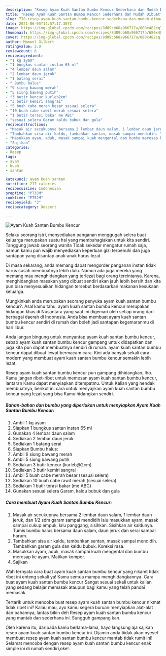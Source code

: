 ```yaml
---
description: "Resep Ayam Kuah Santan Bumbu Kencur Sederhana dan Mudah Dibuat"
title: "Resep Ayam Kuah Santan Bumbu Kencur Sederhana dan Mudah Dibuat"
slug: 778-resep-ayam-kuah-santan-bumbu-kencur-sederhana-dan-mudah-dibuat
date: 2021-06-05T14:57:17.307Z
image: https://img-global.cpcdn.com/recipes/8d89cb68a966717a/680x482cq70/ayam-kuah-santan-bumbu-kencur-foto-resep-utama.jpg
thumbnail: https://img-global.cpcdn.com/recipes/8d89cb68a966717a/680x482cq70/ayam-kuah-santan-bumbu-kencur-foto-resep-utama.jpg
cover: https://img-global.cpcdn.com/recipes/8d89cb68a966717a/680x482cq70/ayam-kuah-santan-bumbu-kencur-foto-resep-utama.jpg
author: Manuel Gilbert
ratingvalue: 3.9
reviewcount: 8
recipeingredient:
- "1 kg ayam"
- "1 bungkus santan instan 65 ml"
- "4 lembar daun salam"
- "2 lembar daun jeruk"
- "1 batang serai"
- " Bumbu halus"
- "9 siung bawang merah"
- "5 siung bawang putih"
- "3 butir kencur kurleb2cm"
- "3 butir kemiri sangrai"
- "5 buah cabe merah besar sesuai selera"
- "10 buah cabe rawit merah sesuai selera"
- "1 butir terasi bakar me ABC"
- "sesuai selera Garam kaldu bubuk dan gula"
recipeinstructions:
- "Masak air secukupnya bersama 2 lembar daun salam, 1 lembar daun jeruk, dan 1/2 sdm garam sampai mendidih lalu masukkan ayam, masak sampai cukup empuk, lalu panggang, sisihkan. Sisihkan air kaldunya. Tumis bumbu halus bersama daun salam, daun jeruk dan serai sampai harum."
- "Tambahkan sisa air kaldu, tambahkan santan, masak sampai mendidih. Tambahkan garam gula dan kaldu bubuk. Koreksi rasa."
- "Masukkan ayam, aduk, masak sampai kuah mengental dan bumbu meresap ke ayam. Matikan kompor."
- "Sajikan"
categories:
- Resep
tags:
- ayam
- kuah
- santan

katakunci: ayam kuah santan 
nutrition: 217 calories
recipecuisine: Indonesian
preptime: "PT33M"
cooktime: "PT52M"
recipeyield: "3"
recipecategory: Dessert

---
```



![Ayam Kuah Santan Bumbu Kencur](https://img-global.cpcdn.com/recipes/8d89cb68a966717a/680x482cq70/ayam-kuah-santan-bumbu-kencur-foto-resep-utama.jpg)

Selaku seorang istri, menyediakan panganan menggugah selera buat keluarga merupakan suatu hal yang membahagiakan untuk kita sendiri. Tanggung jawab seorang  wanita Tidak sekedar mengatur rumah saja, namun kamu pun wajib menyediakan keperluan gizi terpenuhi dan juga santapan yang disantap anak-anak harus lezat.

Di masa  sekarang, anda memang dapat mengorder panganan instan tidak harus susah membuatnya lebih dulu. Namun ada juga mereka yang memang mau menghidangkan yang terlezat bagi orang tercintanya. Karena, menghidangkan masakan yang dibuat sendiri akan jauh lebih bersih dan kita pun bisa menyesuaikan hidangan tersebut berdasarkan makanan kesukaan keluarga. 



Mungkinkah anda merupakan seorang penyuka ayam kuah santan bumbu kencur?. Asal kamu tahu, ayam kuah santan bumbu kencur merupakan hidangan khas di Nusantara yang saat ini digemari oleh setiap orang dari berbagai daerah di Indonesia. Anda bisa membuat ayam kuah santan bumbu kencur sendiri di rumah dan boleh jadi santapan kegemaranmu di hari libur.

Anda jangan bingung untuk menyantap ayam kuah santan bumbu kencur, sebab ayam kuah santan bumbu kencur gampang untuk didapatkan dan juga kita pun dapat membuatnya sendiri di rumah. ayam kuah santan bumbu kencur dapat dibuat lewat bermacam cara. Kini ada banyak sekali cara modern yang membuat ayam kuah santan bumbu kencur semakin lebih lezat.

Resep ayam kuah santan bumbu kencur pun gampang dihidangkan, lho. Kamu jangan ribet-ribet untuk memesan ayam kuah santan bumbu kencur, lantaran Kamu dapat menyiapkan ditempatmu. Untuk Kalian yang hendak membuatnya, berikut ini cara untuk menyajikan ayam kuah santan bumbu kencur yang lezat yang bisa Kamu hidangkan sendiri.

<!--inarticleads1-->

##### Bahan-bahan dan bumbu yang diperlukan untuk menyiapkan Ayam Kuah Santan Bumbu Kencur:

1. Ambil 1 kg ayam
1. Siapkan 1 bungkus santan instan 65 ml
1. Gunakan 4 lembar daun salam
1. Sediakan 2 lembar daun jeruk
1. Sediakan 1 batang serai
1. Siapkan  Bumbu halus:
1. Ambil 9 siung bawang merah
1. Ambil 5 siung bawang putih
1. Sediakan 3 butir kencur (kurleb@2cm)
1. Sediakan 3 butir kemiri sangrai
1. Ambil 5 buah cabe merah besar (sesuai selera)
1. Sediakan 10 buah cabe rawit merah (sesuai selera)
1. Sediakan 1 butir terasi bakar (me ABC)
1. Gunakan sesuai selera Garam, kaldu bubuk dan gula




<!--inarticleads2-->

##### Cara membuat Ayam Kuah Santan Bumbu Kencur:

1. Masak air secukupnya bersama 2 lembar daun salam, 1 lembar daun jeruk, dan 1/2 sdm garam sampai mendidih lalu masukkan ayam, masak sampai cukup empuk, lalu panggang, sisihkan. Sisihkan air kaldunya. Tumis bumbu halus bersama daun salam, daun jeruk dan serai sampai harum.
1. Tambahkan sisa air kaldu, tambahkan santan, masak sampai mendidih. Tambahkan garam gula dan kaldu bubuk. Koreksi rasa.
1. Masukkan ayam, aduk, masak sampai kuah mengental dan bumbu meresap ke ayam. Matikan kompor.
1. Sajikan




Wah ternyata cara buat ayam kuah santan bumbu kencur yang nikamt tidak ribet ini enteng sekali ya! Kamu semua mampu menghidangkannya. Cara buat ayam kuah santan bumbu kencur Sangat sesuai sekali untuk kalian yang sedang belajar memasak ataupun bagi kamu yang telah pandai memasak.

Tertarik untuk mencoba buat resep ayam kuah santan bumbu kencur nikmat tidak ribet ini? Kalau mau, ayo kamu segera buruan menyiapkan alat-alat dan bahannya, lantas bikin deh Resep ayam kuah santan bumbu kencur yang mantab dan sederhana ini. Sungguh gampang kan. 

Oleh karena itu, daripada kamu berlama-lama, hayo langsung aja sajikan resep ayam kuah santan bumbu kencur ini. Dijamin anda tiidak akan nyesel membuat resep ayam kuah santan bumbu kencur mantab tidak rumit ini! Selamat mencoba dengan resep ayam kuah santan bumbu kencur enak simple ini di rumah sendiri,oke!.

